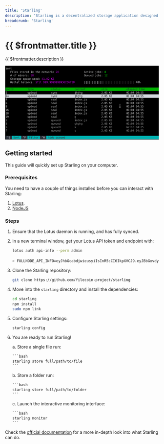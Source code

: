 ```yaml
---
title: 'Starling'
description: 'Starling is a decentralized storage application designed for use in archival settings, where the ability to demonstrate the authenticity of a file over the course of time is of paramount importance.'
breadcrumb: 'Starling'
---
```


# {{ $frontmatter.title }}

{{ $frontmatter.description }}

<center>
<a href="https://starlingstorage.io" target="_blank"><img src="./images/starling.gif" alt="starling" /></a>
</center>

## Getting started

This guide will quickly set up Starling on your computer.

### Prerequisites

You need to have a couple of things installed before you can interact with Starling:

1. [Lotus](../get-started/lotus/installation.md).
1. [NodeJS](https://nodejs.org/en/download/)

### Steps

1.  Ensure that the Lotus daemon is running, and has fully synced.


1.  In a new terminal window, get your Lotus API token and endpoint with:

    ```bash
    lotus auth api-info --perm admin

    > FULLNODE_API_INFO=eyJhbGcabdjwieusyiIsInR5cCI6IkpXVCJ9.eyJBbGxvdyI6WyJyZWFkIiwid3JpdGUiLCJzaWduIiwdj3isu2938X0.tmdXnxUflc8nhghfjiwo2l1o9T1QwT0jLskdEV5cYEc:/ip4/127.0.0.1/tcp/1234/http

    ```


1.  Clone the Starling repository:

    ```bash
    git clone https://github.com/filecoin-project/starling
    ```

1.  Move into the `starling` directory and install the dependencies:

    ```bash
    cd starling
    npm install
    sudo npm link
    ```


1.  Configure Starling settings:

    ```bash
    starling config
    ```

1.  You are ready to run Starling!

    a. Store a single file run:

        ```bash
        starling store full/path/to/file
        ```

    b. Store a folder run:

        ```bash
        starling store full/path/to/folder
        ```

    c. Launch the interactive monitoring interface:

        ```bash
        starling monitor
        ```

Check the [official documentation](https://starlingstorage.io/commands.html) for a more in-depth look into what Starling can do.
